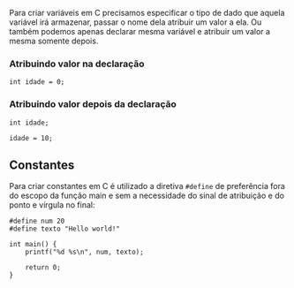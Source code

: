 Para criar variáveis em C precisamos especificar o tipo de dado que aquela variável irá armazenar, passar o nome dela atribuir um valor a ela. Ou também podemos apenas declarar mesma variável e atribuir um valor a mesma somente depois.

### Atribuindo valor na declaração
```
int idade = 0;
```


### Atribuindo valor depois da declaração
```
int idade;

idade = 10;
```



## Constantes 
Para criar constantes em C é utilizado a diretiva `#define` de preferência fora do escopo da função main e sem a necessidade do sinal de atribuição e do ponto e vírgula no final:
```
#define num 20
#define texto "Hello world!"

int main() {
	printf("%d %s\n", num, texto);

	return 0;
}
```